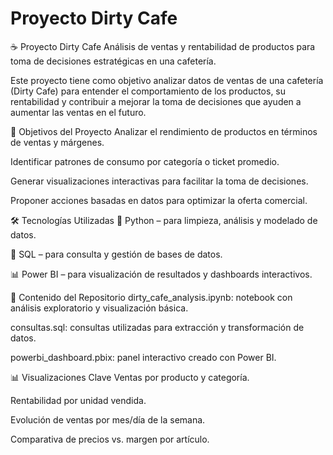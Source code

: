 # Proyecto Dirty Cafe
☕ Proyecto Dirty Cafe
Análisis de ventas y rentabilidad de productos para toma de decisiones estratégicas en una cafetería.

Este proyecto tiene como objetivo analizar datos de ventas de una cafetería (Dirty Cafe) para entender el comportamiento de los productos, su rentabilidad y contribuir a mejorar la toma de decisiones que ayuden a aumentar las ventas en el futuro.

📌 Objetivos del Proyecto
Analizar el rendimiento de productos en términos de ventas y márgenes.

Identificar patrones de consumo por categoría o ticket promedio.

Generar visualizaciones interactivas para facilitar la toma de decisiones.

Proponer acciones basadas en datos para optimizar la oferta comercial.

🛠️ Tecnologías Utilizadas
🐍 Python – para limpieza, análisis y modelado de datos.

🧮 SQL – para consulta y gestión de bases de datos.

📊 Power BI – para visualización de resultados y dashboards interactivos.

📁 Contenido del Repositorio
dirty_cafe_analysis.ipynb: notebook con análisis exploratorio y visualización básica.

consultas.sql: consultas utilizadas para extracción y transformación de datos.

powerbi_dashboard.pbix: panel interactivo creado con Power BI.


📊 Visualizaciones Clave
Ventas por producto y categoría.

Rentabilidad por unidad vendida.

Evolución de ventas por mes/día de la semana.

Comparativa de precios vs. margen por artículo.

